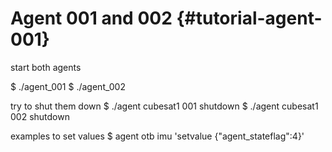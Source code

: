 # Agent 001 and 002 {#tutorial-agent-001} 

start both agents

$ ./agent_001
$ ./agent_002

try to shut them down
$ ./agent cubesat1 001 shutdown
$ ./agent cubesat1 002 shutdown

examples to set values
$ agent otb imu 'setvalue {"agent_stateflag":4}'

